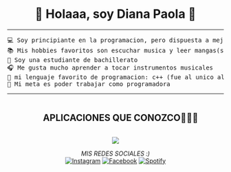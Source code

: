 <h1 align="center">
🌱 Holaaa, soy Diana Paola 🌱
</h1>

<hr>
<pre>
💻 Soy principiante en la programacion, pero dispuesta a mejorar :)
📚 Mis hobbies favoritos son escuchar musica y leer mangas(solo los de one punch man)
📝 Soy una estudiante de bachillerato
🎧 Me gusta mucho aprender a tocar instrumentos musicales
🌟 mi lenguaje favorito de programacion: c++ (fue al unico al que le entendi JAJA)
🚩 Mi meta es poder trabajar como programadora
</pre>
<hr>

<!--h1 without bottom border-->
<div id="user-content-toc">
  <ul align="center">
    <summary><h2 style="display: inline-block">APLICACIONES QUE CONOZCO👨🏻‍💻</h2></summary>
  </ul>
</div>
<!--tech stack icons-->
<p align="center">
  <a href="https://skillicons.dev">
    <img src="https://skillicons.dev/icons?i=cpp,css,github,html,java,js,mysql,vscode&perline=14" />
  </a>
</p>
<!--icons and links-->

<div align="center">
<i>MIS REDES SOCIALES :) </i><br>
<a href="https://www.instagram.com/anaidzzzz?igsh=djkyNzVoazRkMGdx" target="_blank"><img src="https://img.shields.io/badge/Instagram-%23E4405F.svg?&style=flat-square&logo=instagram&logoColor=white" alt="Instagram"></a>
<a href="https://www.facebook.com/anaid.vpf?mibextid=ZbWKwL" target="_blank"><img src="https://img.shields.io/badge/Facebook-%231877F2.svg?&style=flat-square&logo=facebook&logoColor=white" alt="Facebook"></a>
<a href="https://spotify.link/S282gUKwiKb" target="_blank"><img src="https://img.shields.io/badge/Spotify-%231ED760.svg?&style=flat-square&logo=spotify&logoColor=white" alt="Spotify"></a>

</div>




